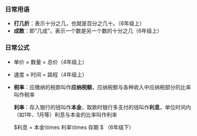 ### 日常用语

- **打几折**：表示十分之几，也就是百分之几十。（6年级上）
- **成数**：即“几成”，表示一个数是另一个数的十分之几（6年级上）



### 日常公式

- 单价 $\times$ 数量 = 总价（4年级上）

- 速度 $\times$ 时间 = 路程（4年级上）

- **税率**：应缴纳的税款叫作**应纳税额**，应纳税额与各种收入中应纳税部分的比率叫作税率

  **利率**：存入银行的钱叫作**本金**，取款时银行多支付的钱叫作**利息**，单位时间内（如1年、1月等）利息与本金的比率叫作利率

  $利息 = 本金\times 利率\times 存期 $ （6年级下）

